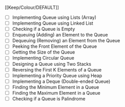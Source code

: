 [[Keep/Colour/DEFAULT]] 

- [ ] Implementing Queue using Lists (Array)
- [ ] Implementing Queue using Linked List
- [ ] Checking if a Queue is Empty
- [ ] Enqueuing (Adding) an Element to the Queue
- [ ] Dequeuing (Removing) an Element from the Queue
- [ ] Peeking the Front Element of the Queue
- [ ] Getting the Size of the Queue
- [ ] Implementing Circular Queue
- [ ] Designing a Queue using Two Stacks
- [ ] Reversing the First K Elements of a Queue
- [ ] Implementing a Priority Queue using Heap
- [ ] Implementing a Deque (Double-ended Queue)
- [ ] Finding the Minimum Element in a Queue
- [ ] Finding the Maximum Element in a Queue
- [ ] Checking if a Queue is Palindrome
